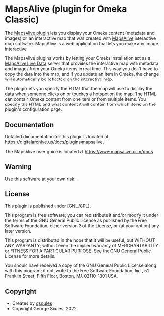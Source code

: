 # MapsAlive (plugin for Omeka Classic)

The [MapsAlive plugin](https://digitalarchive.us/docs/plugins/mapsalive) lets you display your Omeka content (metadata and images) on an interactive map that was
created with [MapsAlive](https://www.mapsalive.com) interactive map software. MapsAlive is a web application that lets
you make any image interactive.

The MapsAlive plugins works by letting your Omeka installation act as a
[MapsAlive Live Data](https://www.mapsalive.com/docs/livedata-intro/) server that provides the interactive map
with metadata and images from your Omeka items in real time. This way you don't have to copy the data into the
map, and if you update an item in Omeka, the change will automatically be reflected on the interactive map.

The plugin lets you specify the HTML that the map will use to display the data when someone clicks on or touches
a hotspot on the map. The HTML can contain Omeka content from one item or from multiple items. You specify the
HTML and what content it will contain from which items on the plugin's configuration page.

## Documentation
Detailed documentation for this plugin is located at <https://digitalarchive.us/docs/plugins/mapsalive>.

The MapsAlive user guide is located at <https://www.mapsalive.com/docs>

## Warning

Use this software at your own risk.

##  License

This plugin is published under [GNU/GPL].

This program is free software; you can redistribute it and/or modify it under
the terms of the GNU General Public License as published by the Free Software
Foundation; either version 3 of the License, or (at your option) any later
version.

This program is distributed in the hope that it will be useful, but WITHOUT
ANY WARRANTY; without even the implied warranty of MERCHANTABILITY or FITNESS
FOR A PARTICULAR PURPOSE. See the GNU General Public License for more
details.

You should have received a copy of the GNU General Public License along with
this program; if not, write to the Free Software Foundation, Inc.,
51 Franklin Street, Fifth Floor, Boston, MA 02110-1301 USA.

Copyright
---------

* Created by [gsoules](https://github.com/gsoules)
* Copyright George Soules, 2022.

 

 
